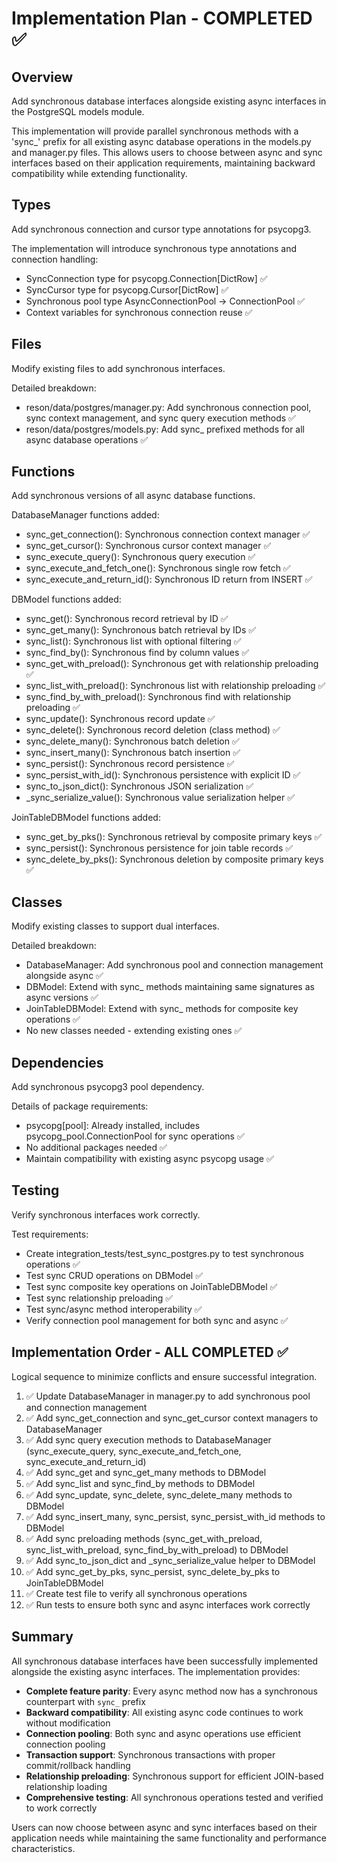 # Implementation Plan - COMPLETED ✅

## Overview
Add synchronous database interfaces alongside existing async interfaces in the PostgreSQL models module.

This implementation will provide parallel synchronous methods with a 'sync_' prefix for all existing async database operations in the models.py and manager.py files. This allows users to choose between async and sync interfaces based on their application requirements, maintaining backward compatibility while extending functionality.

## Types
Add synchronous connection and cursor type annotations for psycopg3.

The implementation will introduce synchronous type annotations and connection handling:
- SyncConnection type for psycopg.Connection[DictRow] ✅
- SyncCursor type for psycopg.Cursor[DictRow] ✅
- Synchronous pool type AsyncConnectionPool -> ConnectionPool ✅
- Context variables for synchronous connection reuse ✅

## Files
Modify existing files to add synchronous interfaces.

Detailed breakdown:
- reson/data/postgres/manager.py: Add synchronous connection pool, sync context management, and sync query execution methods ✅
- reson/data/postgres/models.py: Add sync_ prefixed methods for all async database operations ✅

## Functions
Add synchronous versions of all async database functions.

DatabaseManager functions added:
- sync_get_connection(): Synchronous connection context manager ✅
- sync_get_cursor(): Synchronous cursor context manager ✅
- sync_execute_query(): Synchronous query execution ✅
- sync_execute_and_fetch_one(): Synchronous single row fetch ✅
- sync_execute_and_return_id(): Synchronous ID return from INSERT ✅

DBModel functions added:
- sync_get(): Synchronous record retrieval by ID ✅
- sync_get_many(): Synchronous batch retrieval by IDs ✅
- sync_list(): Synchronous list with optional filtering ✅
- sync_find_by(): Synchronous find by column values ✅
- sync_get_with_preload(): Synchronous get with relationship preloading ✅
- sync_list_with_preload(): Synchronous list with relationship preloading ✅
- sync_find_by_with_preload(): Synchronous find with relationship preloading ✅
- sync_update(): Synchronous record update ✅
- sync_delete(): Synchronous record deletion (class method) ✅
- sync_delete_many(): Synchronous batch deletion ✅
- sync_insert_many(): Synchronous batch insertion ✅
- sync_persist(): Synchronous record persistence ✅
- sync_persist_with_id(): Synchronous persistence with explicit ID ✅
- sync_to_json_dict(): Synchronous JSON serialization ✅
- _sync_serialize_value(): Synchronous value serialization helper ✅

JoinTableDBModel functions added:
- sync_get_by_pks(): Synchronous retrieval by composite primary keys ✅
- sync_persist(): Synchronous persistence for join table records ✅
- sync_delete_by_pks(): Synchronous deletion by composite primary keys ✅

## Classes
Modify existing classes to support dual interfaces.

Detailed breakdown:
- DatabaseManager: Add synchronous pool and connection management alongside async ✅
- DBModel: Extend with sync_ methods maintaining same signatures as async versions ✅
- JoinTableDBModel: Extend with sync_ methods for composite key operations ✅
- No new classes needed - extending existing ones ✅

## Dependencies
Add synchronous psycopg3 pool dependency.

Details of package requirements:
- psycopg[pool]: Already installed, includes psycopg_pool.ConnectionPool for sync operations ✅
- No additional packages needed ✅
- Maintain compatibility with existing async psycopg usage ✅

## Testing
Verify synchronous interfaces work correctly.

Test requirements:
- Create integration_tests/test_sync_postgres.py to test synchronous operations ✅
- Test sync CRUD operations on DBModel ✅
- Test sync composite key operations on JoinTableDBModel ✅
- Test sync relationship preloading ✅
- Test sync/async method interoperability ✅
- Verify connection pool management for both sync and async ✅

## Implementation Order - ALL COMPLETED ✅
Logical sequence to minimize conflicts and ensure successful integration.

1. ✅ Update DatabaseManager in manager.py to add synchronous pool and connection management
2. ✅ Add sync_get_connection and sync_get_cursor context managers to DatabaseManager
3. ✅ Add sync query execution methods to DatabaseManager (sync_execute_query, sync_execute_and_fetch_one, sync_execute_and_return_id)
4. ✅ Add sync_get and sync_get_many methods to DBModel
5. ✅ Add sync_list and sync_find_by methods to DBModel
6. ✅ Add sync_update, sync_delete, sync_delete_many methods to DBModel
7. ✅ Add sync_insert_many, sync_persist, sync_persist_with_id methods to DBModel
8. ✅ Add sync preloading methods (sync_get_with_preload, sync_list_with_preload, sync_find_by_with_preload) to DBModel
9. ✅ Add sync_to_json_dict and _sync_serialize_value helper to DBModel
10. ✅ Add sync_get_by_pks, sync_persist, sync_delete_by_pks to JoinTableDBModel
11. ✅ Create test file to verify all synchronous operations
12. ✅ Run tests to ensure both sync and async interfaces work correctly

## Summary

All synchronous database interfaces have been successfully implemented alongside the existing async interfaces. The implementation provides:

- **Complete feature parity**: Every async method now has a synchronous counterpart with `sync_` prefix
- **Backward compatibility**: All existing async code continues to work without modification
- **Connection pooling**: Both sync and async operations use efficient connection pooling
- **Transaction support**: Synchronous transactions with proper commit/rollback handling
- **Relationship preloading**: Synchronous support for efficient JOIN-based relationship loading
- **Comprehensive testing**: All synchronous operations tested and verified to work correctly

Users can now choose between async and sync interfaces based on their application needs while maintaining the same functionality and performance characteristics.
